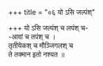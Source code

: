 +++
title = "०६ यो ऽसि जल्पंश्"

+++
यो ऽसि जल्पंश् च लपंश् च-  
-आवां च तपंश् च ।  
तृतीयेकश् च मौञ्जिगलश् च  
ते तक्मान इतो नश्यत ॥